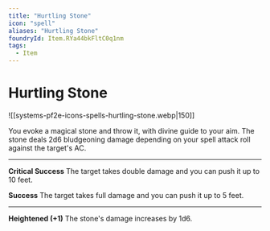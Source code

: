 ```yaml
---
title: "Hurtling Stone"
icon: "spell"
aliases: "Hurtling Stone"
foundryId: Item.RYa44bkFltC0q1nm
tags:
  - Item
---
```


# Hurtling Stone
![[systems-pf2e-icons-spells-hurtling-stone.webp|150]]

You evoke a magical stone and throw it, with divine guide to your aim. The stone deals 2d6 bludgeoning damage depending on your spell attack roll against the target's AC.

* * *

**Critical Success** The target takes double damage and you can push it up to 10 feet.

**Success** The target takes full damage and you can push it up to 5 feet.

* * *

**Heightened (+1)** The stone's damage increases by 1d6.
